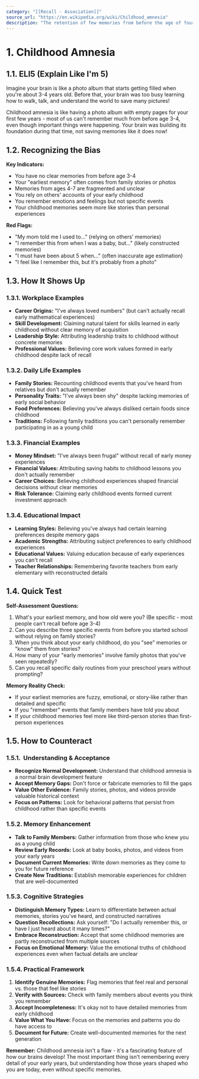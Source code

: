 ```yaml
---
category: "[[Recall - Association]]"
source_url: "https://en.wikipedia.org/wiki/Childhood_amnesia"
description: "The retention of few memories from before the age of four"
---
```


# 1. Childhood Amnesia

## 1.1. ELI5 (Explain Like I'm 5)

 Imagine your brain is like a photo album that starts getting filled when you're about 3-4 years old. Before that, your brain was too busy learning how to walk, talk, and understand the world to save many pictures!

Childhood amnesia is like having a photo album with empty pages for your first few years - most of us can't remember much from before age 3-4, even though important things were happening. Your brain was building its foundation during that time, not saving memories like it does now!

## 1.2. Recognizing the Bias

 **Key Indicators:**
- You have no clear memories from before age 3-4
- Your "earliest memory" often comes from family stories or photos
- Memories from ages 4-7 are fragmented and unclear
- You rely on others' accounts of your early childhood
- You remember emotions and feelings but not specific events
- Your childhood memories seem more like stories than personal experiences

**Red Flags:**
- "My mom told me I used to..." (relying on others' memories)
- "I remember this from when I was a baby, but..." (likely constructed memories)
- "I must have been about 5 when..." (often inaccurate age estimation)
- "I feel like I remember this, but it's probably from a photo"

## 1.3. How It Shows Up

### 1.3.1. **Workplace Examples**

- **Career Origins:** "I've always loved numbers" (but can't actually recall early mathematical experiences)
- **Skill Development:** Claiming natural talent for skills learned in early childhood without clear memory of acquisition
- **Leadership Style:** Attributing leadership traits to childhood without concrete memories
- **Professional Values:** Believing core work values formed in early childhood despite lack of recall

### 1.3.2. **Daily Life Examples**

- **Family Stories:** Recounting childhood events that you've heard from relatives but don't actually remember
- **Personality Traits:** "I've always been shy" despite lacking memories of early social behavior
- **Food Preferences:** Believing you've always disliked certain foods since childhood
- **Traditions:** Following family traditions you can't personally remember participating in as a young child

### 1.3.3. **Financial Examples**

- **Money Mindset:** "I've always been frugal" without recall of early money experiences
- **Financial Values:** Attributing saving habits to childhood lessons you don't actually remember
- **Career Choices:** Believing childhood experiences shaped financial decisions without clear memories
- **Risk Tolerance:** Claiming early childhood events formed current investment approach

### 1.3.4. **Educational Impact**

- **Learning Styles:** Believing you've always had certain learning preferences despite memory gaps
- **Academic Strengths:** Attributing subject preferences to early childhood experiences
- **Educational Values:** Valuing education because of early experiences you can't recall
- **Teacher Relationships:** Remembering favorite teachers from early elementary with reconstructed details

## 1.4. Quick Test

 **Self-Assessment Questions:**

1. What's your earliest memory, and how old were you? (Be specific - most people can't recall before age 3-4)
2. Can you describe three specific events from before you started school without relying on family stories?
3. When you think about your early childhood, do you "see" memories or "know" them from stories?
4. How many of your "early memories" involve family photos that you've seen repeatedly?
5. Can you recall specific daily routines from your preschool years without prompting?

**Memory Reality Check:**
- If your earliest memories are fuzzy, emotional, or story-like rather than detailed and specific
- If you "remember" events that family members have told you about
- If your childhood memories feel more like third-person stories than first-person experiences

## 1.5. How to Counteract

### 1.5.1. ️ **Understanding & Acceptance**

- **Recognize Normal Development:** Understand that childhood amnesia is a normal brain development feature
- **Accept Memory Gaps:** Don't force or fabricate memories to fill the gaps
- **Value Other Evidence:** Family stories, photos, and videos provide valuable historical context
- **Focus on Patterns:** Look for behavioral patterns that persist from childhood rather than specific events

### 1.5.2. **Memory Enhancement**

- **Talk to Family Members:** Gather information from those who knew you as a young child
- **Review Early Records:** Look at baby books, photos, and videos from your early years
- **Document Current Memories:** Write down memories as they come to you for future reference
- **Create New Traditions:** Establish memorable experiences for children that are well-documented

### 1.5.3. **Cognitive Strategies**

- **Distinguish Memory Types:** Learn to differentiate between actual memories, stories you've heard, and constructed narratives
- **Question Recollections:** Ask yourself: "Do I actually remember this, or have I just heard about it many times?"
- **Embrace Reconstruction:** Accept that some childhood memories are partly reconstructed from multiple sources
- **Focus on Emotional Memory:** Value the emotional truths of childhood experiences even when factual details are unclear

### 1.5.4. **Practical Framework**

1. **Identify Genuine Memories:** Flag memories that feel real and personal vs. those that feel like stories
2. **Verify with Sources:** Check with family members about events you think you remember
3. **Accept Incompleteness:** It's okay not to have detailed memories from early childhood
4. **Value What You Have:** Focus on the memories and patterns you do have access to
5. **Document for Future:** Create well-documented memories for the next generation

**Remember:** Childhood amnesia isn't a flaw - it's a fascinating feature of how our brains develop! The most important thing isn't remembering every detail of your early years, but understanding how those years shaped who you are today, even without specific memories.

